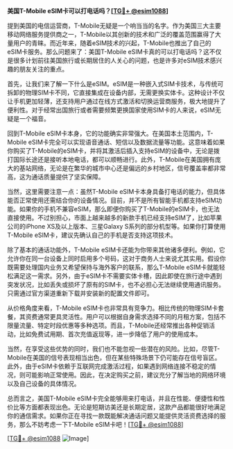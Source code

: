 **美国T-Mobile eSIM卡可以打电话吗？[[TG💪+ @esim1088](https://t.me/s/esim1088)]**

提到美国的电信运营商，T-Mobile无疑是一个响当当的名字。作为美国三大主要移动网络服务提供商之一，T-Mobile以其创新的技术和广泛的覆盖范围赢得了大量用户的青睐。而近年来，随着eSIM技术的兴起，T-Mobile也推出了自己的eSIM卡服务。那么问题来了：美国T-Mobile eSIM卡真的可以打电话吗？这不仅是很多计划前往美国旅行或长期居住的人关心的问题，也是许多对eSIM技术感兴趣的朋友关注的重点。

首先，让我们来了解一下什么是eSIM。eSIM是一种嵌入式SIM卡技术，与传统可拆卸的物理SIM卡不同，它直接集成在设备内部，无需更换实体卡。这种设计不仅让手机更加轻薄，还支持用户通过在线方式激活和切换运营商服务，极大地提升了便利性。对于经常出国旅行或者需要频繁更换国家使用SIM卡的人来说，eSIM无疑是一个福音。

回到T-Mobile eSIM卡本身，它的功能确实非常强大。在美国本土范围内，T-Mobile eSIM卡完全可以实现语音通话、短信以及数据流量等功能。这意味着如果你购买了T-Mobile的eSIM卡，并将其激活后插入支持eSIM的设备中，无论是拨打国际长途还是接听本地电话，都可以顺畅进行。此外，T-Mobile在美国拥有庞大的基站网络，无论是在繁华的城市中心还是偏远的乡村地区，信号覆盖率都非常高，这为通话质量提供了坚实保障。

当然，这里需要注意一点：虽然T-Mobile eSIM卡本身具备打电话的能力，但具体能否正常使用还需结合你的设备情况。目前，并不是所有智能手机都支持eSIM功能。如果你的手机不兼容eSIM，那么即便你购买了T-Mobile的eSIM卡，也无法直接使用。不过别担心，市面上越来越多的新款手机已经支持eSIM了，比如苹果公司的iPhone XS及以上版本、三星Galaxy S系列的部分机型等。如果你打算使用T-Mobile eSIM卡，建议先确认自己的手机是否支持这项技术。

除了基本的通话功能外，T-Mobile eSIM卡还能为你带来其他诸多便利。例如，它允许你在同一台设备上同时启用多个号码，这对于商务人士来说尤其实用。假设你既需要处理国内业务又希望保持与海外客户的联系，那么T-Mobile eSIM卡就能轻松满足这一需求。另外，由于eSIM卡不需要实体卡槽，因此即使在旅行途中遇到突发状况，比如丢失或损坏了原有的SIM卡，也不必担心无法继续使用通讯服务。只需通过官方渠道重新下载并安装新的配置文件即可。

从价格角度来看，T-Mobile eSIM卡也非常具有竞争力。相比传统的物理SIM卡套餐，其资费通常更具灵活性。用户可以根据自身需求选择不同的月租方案，包括不限量流量、特定时段优惠等多种选项。而且，T-Mobile还经常推出各种促销活动，比如免费试用期、首次充值返现等，进一步降低了用户的使用成本。

当然，在享受这些优势的同时，我们也不能忽视一些潜在的风险。比如，尽管T-Mobile在美国的信号表现相当出色，但在某些特殊场景下仍可能存在信号盲区。此外，由于eSIM卡依赖于互联网完成激活过程，如果遇到网络连接不稳定的情况，则可能影响正常使用。因此，在决定购买之前，建议充分了解当地的网络环境以及自己设备的具体情况。

总而言之，美国T-Mobile eSIM卡完全能够用来打电话，并且在性能、便捷性和性价比等方面都表现出色。无论是短期访美还是长期定居，这款产品都能很好地满足你的通信需求。如果你正在寻找一款既能解决通话问题又能提供灵活资费选择的服务，那么不妨考虑一下T-Mobile eSIM卡吧！[[TG💪+ @esim1088](https://t.me/s/esim1088)]

[[TG💪+ @esim1088](https://t.me/s/esim1088) ![Image](https://i.postimg.cc/4NQfJmqS/Snipaste-2025-05-13-00-14-12.png)]
